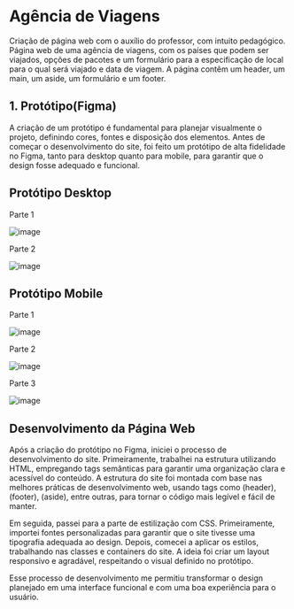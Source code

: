 

# Agência de Viagens

Criação de página web com o auxílio do professor, com intuito pedagógico. Página web de uma agência de viagens, com os países que podem ser viajados, opções de pacotes e um formulário para a especificação de local para o qual será viajado e data de viagem. A página contêm um header, um main, um aside, um formulário e um footer.


## 1. Protótipo(Figma)
A criação de um protótipo é fundamental para planejar visualmente o projeto, definindo cores, fontes e disposição dos elementos. Antes de começar o desenvolvimento do site, foi feito um protótipo de alta fidelidade no Figma, tanto para desktop quanto para mobile, para garantir que o design fosse adequado e funcional.

## Protótipo Desktop

Parte 1

![image](https://github.com/user-attachments/assets/d3c4e173-c95b-45e4-b081-b2f5e387f22a)

Parte 2

![image](https://github.com/user-attachments/assets/11c03d73-9e80-4b2f-912f-945d13235bee)


## Protótipo Mobile

Parte 1

![image](https://github.com/user-attachments/assets/515c9856-30cc-4b60-803f-351942bf369d)

Parte 2

![image](https://github.com/user-attachments/assets/4e05b9d6-f99b-4aba-b07e-67de27735954)

Parte 3

![image](https://github.com/user-attachments/assets/c88815dc-d54b-4fa7-9c63-4f9476c6afc3)

## Desenvolvimento da Página Web

Após a criação do protótipo no Figma, iniciei o processo de desenvolvimento do site. Primeiramente, trabalhei na estrutura utilizando HTML, empregando tags semânticas para garantir uma organização clara e acessível do conteúdo. A estrutura do site foi montada com base nas melhores práticas de desenvolvimento web, usando tags como (header), (footer), (aside), entre outras, para tornar o código mais legível e fácil de manter.

Em seguida, passei para a parte de estilização com CSS. Primeiramente, importei fontes personalizadas para garantir que o site tivesse uma tipografia adequada ao design. Depois, comecei a aplicar os estilos, trabalhando nas classes e containers do site. A ideia foi criar um layout responsivo e agradável, respeitando o visual definido no protótipo.

Esse processo de desenvolvimento me permitiu transformar o design planejado em uma interface funcional e com uma boa experiência para o usuário.



